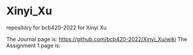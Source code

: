 # Xinyi_Xu
repository for bcb420-2022 for Xinyi Xu

The Journal page is: https://github.com/bcb420-2022/Xinyi_Xu/wiki
The Assignment 1 page is:
